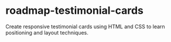 # roadmap-testimonial-cards
Create responsive testimonial cards using HTML and CSS to learn positioning and layout techniques.
